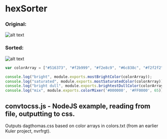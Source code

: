 # hexSorter

### Original:
![alt text](https://raw.githubusercontent.com/dagthomas/hexSorter/master/images/unsorted_hexSorter.png "Unsorted Color Array")

### Sorted:
![alt text](https://raw.githubusercontent.com/dagthomas/hexSorter/master/images/sorted_hexSorter.png "Sorted Color Array")


```javascript
var colorArray = ["#516373", "#f2b999", "#f2e8c9", "#6c838c", "#f2f2f2"];

console.log("bright", module.exports.mostBrightColor(colorArray));
console.log("saturated", module.exports.mostSaturatedColor(colorArray));
console.log("bright dull", module.exports.brightestDullColor(colorArray));
console.log("mix", module.exports.colorMixer('#000000', '#FF0000', 65));

```

## convtocss.js - NodeJS example, reading from file, outputting to css.
Outputs dagthomas.css based on color arrays in colors.txt (from an earlier Kuler project, nvrfrgt).